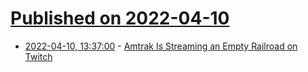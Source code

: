 # [Published on 2022-04-10](index.md)

* [2022-04-10, 13:37:00](https://news.ycombinator.com/item?id=30976831) - [Amtrak Is Streaming an Empty Railroad on Twitch](https://www.vice.com/en/article/k7w9n9/amtrak-is-streaming-an-empty-railroad-on-twitch-to-beef-with-freight-rail-companies)
